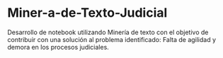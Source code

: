 # Miner-a-de-Texto-Judicial
Desarrollo de notebook utilizando Minería de texto con el objetivo de contribuir con una solución al problema identificado:  Falta de agilidad y demora en los procesos judiciales. 
